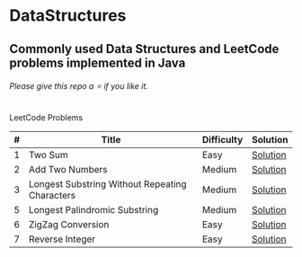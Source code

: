 # DataStructures
## Commonly used Data Structures and LeetCode problems implemented in Java

######  Please give this repo a :star: if you like it. 

LeetCode Problems

\# | Title | Difficulty | Solution
---|---|---|---
1 | Two Sum | Easy | [Solution](https://github.com/contacttoakhil/DataStructures/blob/master/src/main/java/problems/arrays/LC01TwoSum.java)
2 | Add Two Numbers | Medium | [Solution](src/main/java/problems/list/LC02AddTwoNumbers.java)
3 | Longest Substring Without Repeating Characters | Medium | [Solution](src/main/java/problems/slidingWindow/LC03LongestSubstringWithoutRepeatingCharacters.java)
5 | Longest Palindromic Substring | Medium | [Solution](leetcode/5.%20Longest%20Palindromic%20Substring)
6 | ZigZag Conversion | Easy | [Solution](leetcode/6.%20ZigZag%20Conversion)
7 | Reverse Integer | Easy | [Solution](leetcode/7.%20Reverse%20Integer)
